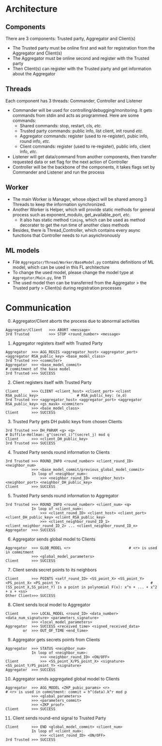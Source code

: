 # Architecture

## Components

There are 3 components: Trusted party, Aggregator and Client(s)
- The Trusted party must be online first and wait for registration from the Aggregator and Client(s)
- The Aggregator must be online second and register with the Trusted party
- Then Client(s) can register with the Trusted party and get information about the Aggregator

## Threads

Each component has 3 threads: Commander, Controller and Listener
- Commander will be used for controlling/debugging/monitoring. It gets commands from stdin and acts as programmed. Here are some commands:
    - Shared commands: stop, restart, cls, *etc.*
    - Trusted party commands: public info, list client, init round *etc.*
    - Aggregator commands: register (used to re-register), pubic info, round info, *etc.*
    - Client commands: register (used to re-register), public info, client info, *etc.*
- Listener will get data/command from another components, then transfer requested data or set flag for the next action of Controller
- Controller will be the backbone of the components, it takes flags set by Commander and Listener and run the process

## Worker

- The main Worker is Manager, whose object will be shared among 3 Threads to keep the information synchronized.
- Another Worker is Helper, which will provide static methods for general process such as exponent_modulo, get_available_port, *etc.*
    - It also has static method `timing`, which can be used as method decorater to get the run time of another class methods
- Besides, there is Thread_Controller, which contains every async functions that Controller needs to run asynchronously

## ML models

- File `Aggregator/Thread/Worker/BaseModel.py` contains definitions of ML model, which can be used in this FL architecture
- To change the used model, please change the model type at `Aggregator/Main.py`, line 11
- The used model then can be transferred from the Aggregator > the Trusted party > Client(s) during registration processes

# Communication

0. Aggregator/Client aborts the process due to abnormal activities
```
Aggregator/Client   >>> ABORT <message>
3rd Trusted         >>> STOP <round_number> <message>
```

1. Aggregator registers itself with Trusted Party
```
Aggregator  >>> AGG_REGIS <aggregator_host> <aggregator_port> <aggregator RSA_public_key> <base_model_class>
3rd Trusted >>> <commiter>
Aggregator  >>> <base_model_commit>                                                         # commitment of the base model
3rd Trusted >>> SUCCESS
```

2. Client registers itself with Trusted Party
```
Client      >>> CLIENT <client_host> <client_port> <client RSA_public_key>                  # RSA_public_key: (e,d)
3rd Trusted >>> <aggregator_host> <aggregator_port> <aggregator RSA_public_key> <gs_mask> <commiter>
            >>> <base_model_class>
Client      >>> SUCCESS
```

3. Trusted Party gets DH public keys from chosen Clients
```
3rd Trusted >>> DH_PARAM <g> <q>                                                            # Diffile-Hellman: g^(secret_i)^(secret_j) mod q
Client      >>> <client_DH_public_key>
3rd Trusted >>> SUCCESS
```

4. Trusted Party sends round information to Clients
```
3rd Trusted >>> ROUND_INFO <round_number> <client_round_ID> <neighbor_num> 
            >>> <base_model_commit/previous_global_model_commit>
            In loop of <neighbor_num>:
                >>> <neighbor_round_ID> <neighbor_host> <neighbor_port> <neighbor_DH_public_key>
Client      >>> SUCCESS
```

5. Trusted Party sends round information to Aggregator
```
3rd Trusted >>> ROUND_INFO <round_number> <client_num> <q>
            In loop of <client_num>:
                >>> <client_round_ID> <client_host> <client_port> <client_DH_public_key> <client_RSA_public_key>
                >>> <client_neighbor_round_ID_1> <client_neighbor_round_ID_2> ... <client_neighbor_round_ID_n>
Aggregator  >>> SUCCESS
```

6. Aggregator sends global model to Clients
```
Aggregator  >>> GLOB_MODEL <r>                           # <r> is used in commitment
            >>> <global_model_parameters>
Client      >>> SUCCESS
```

7. Client sends secret points to its neighbors
```
Client      >>> POINTS <self_round_ID> <SS_point_X> <SS_point_Y> <PS_point_X> <PS_point_Y>                                          # (SS_point_X,SS_point_Y) is a point in polynomial F(x): x^n + ... + x^2 + x + <ss>
Other Client>>> SUCCESS
```

8. Client sends local model to Aggregator
```
Client      >>> LOCAL_MODEL <round_ID> <data_number> <data_num_signature> <parameters_signature>
            >>> <local_model_parameters> 
Aggregator  >>> SUCCESS <received_time> <signed_received_data>
        or  >>> OUT_OF_TIME <end_time>
```

9. Aggregator gets secrets points from Clients
```
Aggregator  >>> STATUS <neighbor_num>
            In loop of <neighbor_num>:
                >>> <neighbor_round_ID> <ON/OFF>
Client          >>> <SS_point_X/PS_point_X> <signature> <SS_point_Y/PS_point_Y> <signature>
Aggregator  >>> SUCCESS
```

10. Aggregator sends aggregated global model to Clients
```
Aggregator  >>> AGG_MODEL <ZKP_pubic_params> <r>                                                # <r> is used in commitment: commit = h^(data).k^r mod p
            >>> <global_parameters>
            >>> <parameters_commit>
            >>> <ZKP_proof>             
Client      >>> SUCCESS
```

11. Client sends round-end signal to Trusted Party
```
Client      >>> END <global_model_commit> <client_num>
            In loop of <client_num>:
                >>> <client_round_ID> <ON/OFF>
3rd Trusted >>> SUCCESS
```